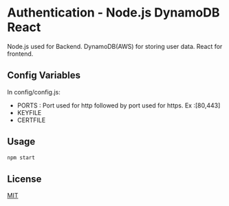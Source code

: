 # Authentication - Node.js DynamoDB React

Node.js used for Backend.
DynamoDB(AWS) for storing user data.
React for frontend.

## Config Variables
In config/config.js:

- PORTS : Port used for http followed by port used for https. Ex :[80,443]
- KEYFILE
- CERTFILE

## Usage

```Node.js
npm start
```


## License
[MIT](https://github.com/bibikto/Authentication-NodeJS-DynamoDB-React/blob/master/LICENSE)
